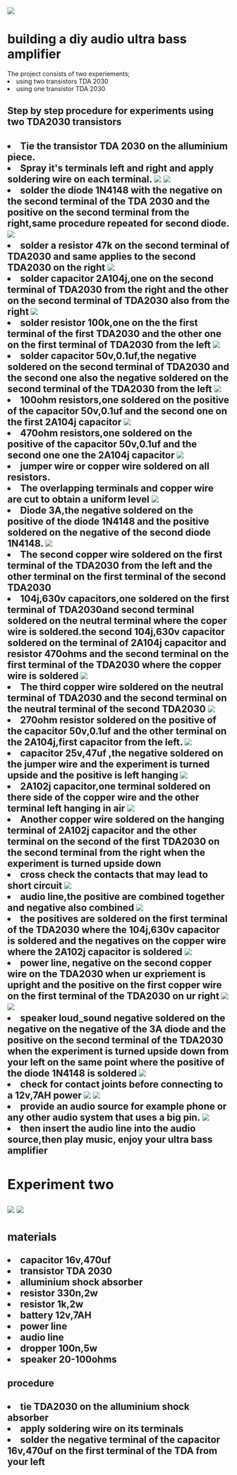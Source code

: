 
<img src="wafela.jpg"/>
<h1>building a diy audio ultra bass amplifier</h1>
<Paragraph>The project consists of two experiements;
<li>
using two transistors TDA 2030
<li>
using one transistor TDA 2030
<h2>
Step by step procedure for experiments using two TDA2030 transistors
<h2>
<li>
Tie the transistor TDA 2030 on the alluminium piece.
<li>
Spray it's terminals left and right and apply soldering wire on each terminal.
<img src="tyingTDA2030.png"/>
<img src="Applysolder.png"/>
<li>
solder the diode 1N4148 with the negative on the second terminal of the TDA 2030 and the positive on the second terminal from the right,same procedure repeated for second diode.
<img src="solderdiode1N4148.png"/>
<li>
solder a resistor 47k on the second terminal of TDA2030 and same applies to the second TDA2030 on the right
<img src="Solderresistor47k.png"/>
<li>
solder capacitor 2A104j,one on the second terminal of TDA2030 from the right and the other on the second terminal of TDA2030 also from the right
<img src="solder2a104.png"/>
<li>
solder resistor 100k,one on the the first terminal of the first TDA2030 and the other one on the first terminal of TDA2030 from the left
<img src="resistor100k.png"/>
<li>
solder capacitor 50v,0.1uf,the negative soldered on the second terminal of TDA2030 and the second one also the negative soldered on the second terminal of the TDA2030 from the left
<img src="50v0.1uf.png"/>
<li>
100ohm resistors,one soldered on the positive of the capacitor 50v,0.1uf and the second one on the first 2A104j capacitor
<image src="100ohmresistor.png"/>
<li>
470ohm resistors,one soldered on the positive of the capacitor 50v,0.1uf and the second one one the 2A104j capacitor
<img src="470ohmresistor.png"/>
<li>
jumper wire or copper wire soldered on all resistors.
<li>
The overlapping terminals and copper wire are cut to obtain a uniform level
<img src="cutoverlap.png"/>
<li>
Diode 3A,the negative soldered on the positive of the diode 1N4148 and the positive soldered on the negative of the second diode 1N4148.
<img src="diode3A.png"/>
<li>
The second copper wire soldered on the first terminal of the TDA2030 from the left and the other terminal on the first terminal of the second TDA2030
<li>    
104j,630v capacitors,one soldered on the first terminal of TDA2030and second terminal soldered on the neutral terminal where the coper wire is soldered.the second 104j,630v capacitor soldered on the terminal of 2A104j capacitor and resistor 470ohms and the second terminal on the first terminal of the TDA2030 where the copper wire is soldered
<img src="104j630v.png"/>
<li>   
The third copper wire soldered on the neutral terminal of TDA2030 and the second terminal on the neutral terminal of the second TDA2030
<img src="anothercopwire3.png"/>
<li>   
270ohm resistor soldered on the positive of the capacitor 50v,0.1uf and the other terminal on the 2A104j,first capacitor from the left.
<img src="270ohmresistor.png"/>
<li>   
capacitor 25v,47uf ,the negative soldered on the jumper wire and the experiment is turned upside and the positive is left hanging
<img src="capacitor25v47uf.png"/>
<li>   
2A102j capacitor,one terminal soldered on there side of the copper wire and the other terminal left hanging in air
<img src="2A102jcapacitor.png"/>
<li>   
Another copper wire soldered on the hanging terminal of 2A102j capacitor and the other terminal on the second of the first TDA2030 on the second terminal from the right when the experiment is turned upside down
<li>    
cross check the contacts that may lead to short circuit
<img src="crosscheck.png"/>
<li>    
audio line,the positive are combined together and negative also combined
<img src="positiveconegco.png"/>
<li>    
the positives are soldered on the first terminal of the TDA2030 where the 104j,630v capacitor is soldered and the negatives on the copper wire where the 2A102j capacitor is soldered
<img src="solderaudioline.png"/>
<li>
power line, negative on the second copper wire on the TDA2030 when ur expriement is upright and the positive on the first copper wire on the first terminal of the TDA2030 on ur right
<img src="powerline.png"/>
<img src="connectpowersce.png"/>
<li>   
speaker loud_sound negative soldered on the negative on the negative of the 3A diode and the positive on the second terminal of the TDA2030 when the experiment is turned upside down from your left on the same point where the positive of the diode 1N4148 is soldered
<img src="speakersolder1.png"/>  
<li>  
check for contact joints before connecting to a 12v,7AH power
<img src="crosscheck.png"/>
<img src="speakersolder2.png"/>
<li>   
provide an audio source for example phone or any other audio system that uses a big pin.
<img src="connectpowersce.png"/>
<li>
then insert the audio line into the audio source,then play music, enjoy your ultra bass amplifier
<h2>
Experiment two
</h2>
<img src="TRIAL.jpg"/>
<img src="battery12v7AH.jpg"/>
<h3>
materials
</h3>
<li>   
capacitor 16v,470uf
<li>  
transistor TDA 2030
<li>   
alluminium shock absorber
<li>  
resistor 330n,2w
<li>  
resistor 1k,2w
<li>   
battery 12v,7AH
<li>   
power line
<li> 
audio line
<li> 
dropper 100n,5w
<li> 
speaker 20-100ohms
<h4>
procedure
</h4>
<li>   
tie TDA2030 on the alluminium shock absorber
<li>  
apply soldering wire on its terminals
<li>  
solder the negative terminal of the capacitor 16v,470uf on the first terminal of the TDA from your left





 

         

